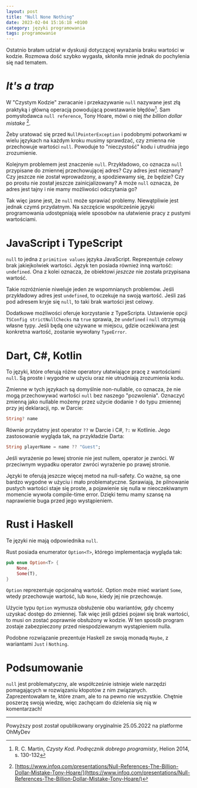 ```yaml
---
layout: post
title: "Null None Nothing"
date: 2023-02-04 15:16:18 +0100
category: języki programowania
tags: programowanie
---
```


Ostatnio brałam udział w dyskusji dotyczącej wyrażania braku wartości w kodzie. Rozmowa dość szybko wygasła, skłoniła mnie jednak do pochylenia się nad tematem.

# **_It's a trap_**

W "Czystym Kodzie" zwracanie i przekazywanie `null` nazywane jest złą praktyką i główną operacją powodującą powstawanie błędów[^1]. Sam pomysłodawca `null reference`, Tony Hoare, mówi o niej _the billion dollar mistake_ [^2].

Żeby uratować się przed `NullPointerException` i podobnymi potworkami w wielu językach na każdym kroku musimy sprawdzać, czy zmienna nie przechowuje wartości `null`. Powoduje to "nieczystość" kodu i utrudnia jego zrozumienie.

Kolejnym problemem jest znaczenie `null`. Przykładowo, co oznacza `null` przypisane do zmiennej przechowującej adres? Czy adres jest nieznany? Czy jeszcze nie został wprowadzony, a spodziewamy się, że będzie? Czy po prostu nie został jeszcze zainicjalizowany? A może `null` oznacza, że adres jest tajny i nie mamy możliwości odczytania go?

Tak więc jasne jest, że `null` może sprawiać problemy. Niewątpliwie jest jednak czymś przydatnym. Na szczęście współcześnie języki programowania udostępniają wiele sposobów na ułatwienie pracy z pustymi wartościami.

# JavaScript i TypeScript

`null` to jedna z `primitive values` języka JavaScript. Reprezentuje _celowy_ brak jakiejkolwiek wartości. Język ten posiada również inną wartość: `undefined`. Ona z kolei oznacza, że obiektowi _jeszcze_ nie została przypisana wartość.

Takie rozróżnienie niweluje jeden ze wspomnianych problemów. Jeśli przykładowy adres jest `undefined`, to oczekuje na swoją wartość. Jeśli zaś pod adresem kryje się `null`, to taki brak wartości jest celowy.

Dodatkowe możliwości oferuje korzystanie z TypeScripta. Ustawienie opcji `TSConfig strictNullChecks` na `true` sprawia, że `undefined` i `null` otrzymują własne typy. Jeśli będą one używane w miejscu, gdzie oczekiwana jest konkretna wartość, zostanie wywołany `TypeError`.

# Dart, C#, Kotlin

To języki, które oferują różne operatory ułatwiające pracę z wartościami `null`. Są proste i wygodne w użyciu oraz nie utrudniają zrozumienia kodu.

Zmienne w tych językach są domyślnie non-nullable, co oznacza, że nie mogą przechowywać wartości `null` bez naszego "pozwolenia". Oznaczyć zmienną jako nullable możemy przez użycie dodanie `?` do typu zmiennej przy jej deklaracji, np. w Darcie:

```dart
String? name
```

Równie przydatny jest operator `??` w Darcie i C#, `?:` w Kotlinie. Jego zastosowanie wygląda tak, na przykładzie Darta:

```dart
String playerName = name ?? "Guest";
```

Jeśli wyrażenie po lewej stronie nie jest nullem, operator je zwróci. W przeciwnym wypadku operator zwróci wyrażenie po prawej stronie.

Języki te oferują jeszcze więcej metod na null-safety. Co ważne, są one bardzo wygodne w użyciu i mało problematyczne. Sprawiają, że pilnowanie pustych wartości staje się proste, a pojawienie się nulla w nieoczekiwanym momencie wywoła compile-time error. Dzięki temu mamy szansę na naprawienie buga przed jego wystąpieniem.

# Rust i Haskell

Te języki nie mają odpowiednika `null`.

Rust posiada enumerator `Option<T>`, którego implementacja wygląda tak:

```rs
pub enum Option<T> {
    None,
    Some(T),
}
```

`Option` reprezentuje opcjonalną wartość. Option może mieć wariant `Some`, wtedy przechowuje wartość, lub `None`, kiedy jej nie przechowuje.

Użycie typu `Option` wymusza obsłużenie obu wariantów, gdy chcemy uzyskać dostęp do zmiennej. Tak więc jeśli gdzieś pojawi się brak wartości, to musi on zostać poprawnie obsłużony w kodzie. W ten sposób program zostaje zabezpieczony przed niespodziewanym wystąpieniem nulla.

Podobne rozwiązanie prezentuje Haskell ze swoją monadą `Maybe`, z wariantami `Just` i `Nothing`.

# Podsumowanie

`null` jest problematyczny, ale współcześnie istnieje wiele narzędzi pomagających w rozwiązaniu kłopotów z nim związanych. Zaprezentowałam te, które znam, ale to na pewno nie wszystkie. Chętnie poszerzę swoją wiedzę, więc zachęcam do dzielenia się nią w komentarzach!

---

[^1]: R. C. Martin, _Czysty Kod. Podręcznik dobrego programisty_, Helion 2014, s. 130-132
[^2]: [https://www.infoq.com/presentations/Null-References-The-Billion-Dollar-Mistake-Tony-Hoare/](https://www.infoq.com/presentations/Null-References-The-Billion-Dollar-Mistake-Tony-Hoare/)

Powyższy post został opublikowany oryginalnie 25.05.2022 na platforme OhMyDev
